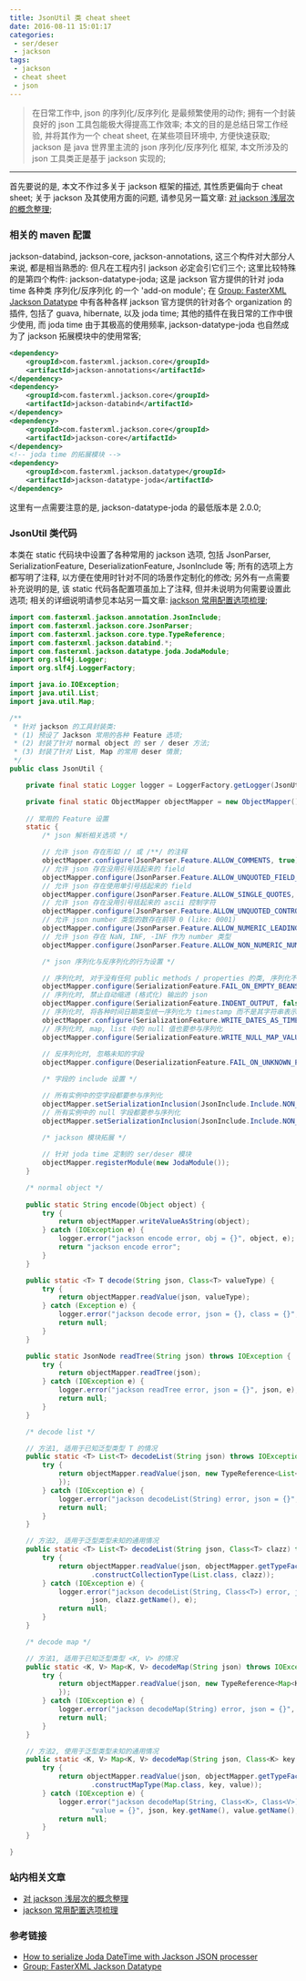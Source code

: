 ```yaml
---
title: JsonUtil 类 cheat sheet
date: 2016-08-11 15:01:17
categories:
 - ser/deser
 - jackson
tags:
 - jackson
 - cheat sheet
 - json
---
```


> 在日常工作中, json 的序列化/反序列化 是最频繁使用的动作; 拥有一个封装良好的 json 工具包能极大得提高工作效率;
本文的目的是总结日常工作经验, 并将其作为一个 cheat sheet, 在某些项目环境中, 方便快速获取;
jackson 是 java 世界里主流的 json 序列化/反序列化 框架, 本文所涉及的 json 工具类正是基于 jackson 实现的;

<!--more-->

------

首先要说的是, 本文不作过多关于 jackson 框架的描述, 其性质更偏向于 cheat sheet; 关于 jackson 及其使用方面的问题, 请参见另一篇文章: [对 jackson 浅层次的概念整理]();

### **相关的 maven 配置**
jackson-databind, jackson-core, jackson-annotations, 这三个构件对大部分人来说, 都是相当熟悉的: 但凡在工程内引 jackson 必定会引它们三个;
这里比较特殊的是第四个构件: jackson-datatype-joda; 这是 jackson 官方提供的针对 joda time 各种类 序列化/反序列化 的一个 'add-on module';
在 [Group: FasterXML Jackson Datatype](http://mvnrepository.com/artifact/com.fasterxml.jackson.datatype) 中有各种各样 jackson 官方提供的针对各个 organization 的插件, 包括了 guava, hibernate, 以及 joda time; 其他的插件在我日常的工作中很少使用, 而 joda time 由于其极高的使用频率, jackson-datatype-joda 也自然成为了 jackson 拓展模块中的使用常客;
``` xml
<dependency>
    <groupId>com.fasterxml.jackson.core</groupId>
    <artifactId>jackson-annotations</artifactId>
</dependency>
<dependency>
    <groupId>com.fasterxml.jackson.core</groupId>
    <artifactId>jackson-databind</artifactId>
</dependency>
<dependency>
    <groupId>com.fasterxml.jackson.core</groupId>
    <artifactId>jackson-core</artifactId>
</dependency>
<!-- joda time 的拓展模块 -->
<dependency>
    <groupId>com.fasterxml.jackson.datatype</groupId>
    <artifactId>jackson-datatype-joda</artifactId>
</dependency>
```
这里有一点需要注意的是, jackson-datatype-joda 的最低版本是 2.0.0;

### **JsonUtil 类代码**
本类在 static 代码块中设置了各种常用的 jackson 选项, 包括 JsonParser, SerializationFeature, DeserializationFeature, JsonInclude 等; 所有的选项上方都写明了注释, 以方便在使用时针对不同的场景作定制化的修改;
另外有一点需要补充说明的是, 该 static 代码各配置项虽加上了注释, 但并未说明为何需要设置此选项; 相关的详细说明请参见本站另一篇文章: [jackson 常用配置选项梳理](http://zshell.cc/2017/01/21/ser_deser-jackson--jackson_常用配置选项梳理);
``` java
import com.fasterxml.jackson.annotation.JsonInclude;
import com.fasterxml.jackson.core.JsonParser;
import com.fasterxml.jackson.core.type.TypeReference;
import com.fasterxml.jackson.databind.*;
import com.fasterxml.jackson.datatype.joda.JodaModule;
import org.slf4j.Logger;
import org.slf4j.LoggerFactory;

import java.io.IOException;
import java.util.List;
import java.util.Map;

/**
 * 针对 jackson 的工具封装类:
 * (1) 预设了 Jackson 常用的各种 Feature 选项;
 * (2) 封装了针对 normal object 的 ser / deser 方法;
 * (3) 封装了针对 List, Map 的常用 deser 情景;
 */
public class JsonUtil {

    private final static Logger logger = LoggerFactory.getLogger(JsonUtil.class);

    private final static ObjectMapper objectMapper = new ObjectMapper();
    
    // 常用的 Feature 设置
    static {
        /* json 解析相关选项 */

        // 允许 json 存在形如 // 或 /**/ 的注释
        objectMapper.configure(JsonParser.Feature.ALLOW_COMMENTS, true);
        // 允许 json 存在没用引号括起来的 field
        objectMapper.configure(JsonParser.Feature.ALLOW_UNQUOTED_FIELD_NAMES, true);
        // 允许 json 存在使用单引号括起来的 field
        objectMapper.configure(JsonParser.Feature.ALLOW_SINGLE_QUOTES, true);
        // 允许 json 存在没用引号括起来的 ascii 控制字符
        objectMapper.configure(JsonParser.Feature.ALLOW_UNQUOTED_CONTROL_CHARS, true);
        // 允许 json number 类型的数存在前导 0 (like: 0001)
        objectMapper.configure(JsonParser.Feature.ALLOW_NUMERIC_LEADING_ZEROS, true);
        // 允许 json 存在 NaN, INF, -INF 作为 number 类型
        objectMapper.configure(JsonParser.Feature.ALLOW_NON_NUMERIC_NUMBERS, true);

        /* json 序列化与反序列化的行为设置 */

        // 序列化时, 对于没有任何 public methods / properties 的类, 序列化不报错
        objectMapper.configure(SerializationFeature.FAIL_ON_EMPTY_BEANS, false);
        // 序列化时, 禁止自动缩进 (格式化) 输出的 json
        objectMapper.configure(SerializationFeature.INDENT_OUTPUT, false);
        // 序列化时, 将各种时间日期类型统一序列化为 timestamp 而不是其字符串表示
        objectMapper.configure(SerializationFeature.WRITE_DATES_AS_TIMESTAMPS, true);
        // 序列化时, map, list 中的 null 值也要参与序列化
        objectMapper.configure(SerializationFeature.WRITE_NULL_MAP_VALUES, true);
        
        // 反序列化时, 忽略未知的字段
        objectMapper.configure(DeserializationFeature.FAIL_ON_UNKNOWN_PROPERTIES, false);

        /* 字段的 include 设置 */

        // 所有实例中的空字段都要参与序列化
        objectMapper.setSerializationInclusion(JsonInclude.Include.NON_EMPTY);
        // 所有实例中的 null 字段都要参与序列化
        objectMapper.setSerializationInclusion(JsonInclude.Include.NON_NULL);

        /* jackson 模块拓展 */
        
        // 针对 joda time 定制的 ser/deser 模块
        objectMapper.registerModule(new JodaModule());
    }

    /* normal object */
    
    public static String encode(Object object) {
        try {
            return objectMapper.writeValueAsString(object);
        } catch (IOException e) {
            logger.error("jackson encode error, obj = {}", object, e);
            return "jackson encode error";
        }
    }

    public static <T> T decode(String json, Class<T> valueType) {
        try {
            return objectMapper.readValue(json, valueType);
        } catch (Exception e) {
            logger.error("jackson decode error, json = {}, class = {}", json, valueType.getName(), e);
            return null;
        }
    }

    public static JsonNode readTree(String json) throws IOException {
        try {
            return objectMapper.readTree(json);
        } catch (IOException e) {
            logger.error("jackson readTree error, json = {}", json, e);
            return null;
        }
    }

    /* decode list */

    // 方法1, 适用于已知泛型类型 T 的情况
    public static <T> List<T> decodeList(String json) throws IOException {
        try {
            return objectMapper.readValue(json, new TypeReference<List<T>>() {
            });
        } catch (IOException e) {
            logger.error("jackson decodeList(String) error, json = {}", json, e);
            return null;
        }
    }

    // 方法2, 适用于泛型类型未知的通用情况
    public static <T> List<T> decodeList(String json, Class<T> clazz) throws IOException {
        try {
            return objectMapper.readValue(json, objectMapper.getTypeFactory()
                    .constructCollectionType(List.class, clazz));
        } catch (IOException e) {
            logger.error("jackson decodeList(String, Class<T>) error, json = {}, class = {}",
                    json, clazz.getName(), e);
            return null;
        }
    }

    /* decode map */

    // 方法1, 适用于已知泛型类型 <K, V> 的情况
    public static <K, V> Map<K, V> decodeMap(String json) throws IOException {
        try {
            return objectMapper.readValue(json, new TypeReference<Map<K, V>>() {
            });
        } catch (IOException e) {
            logger.error("jackson decodeMap(String) error, json = {}", json, e);
            return null;
        }
    }

    // 方法2, 使用于泛型类型未知的通用情况
    public static <K, V> Map<K, V> decodeMap(String json, Class<K> key, Class<V> value) throws IOException {
        try {
            return objectMapper.readValue(json, objectMapper.getTypeFactory()
                    .constructMapType(Map.class, key, value));
        } catch (IOException e) {
            logger.error("jackson decodeMap(String, Class<K>, Class<V>) error, json = {}, key = {}, " +
                    "value = {}", json, key.getName(), value.getName(), e);
            return null;
        }
    }

}
```

### **站内相关文章**
- [对 jackson 浅层次的概念整理]()
- [jackson 常用配置选项梳理](http://zshell.cc/2017/01/21/ser_deser-jackson--jackson_常用配置选项梳理)

### **参考链接**
- [How to serialize Joda DateTime with Jackson JSON processer](https://stackoverflow.com/questions/3269459/how-to-serialize-joda-datetime-with-jackson-json-processer)
- [Group: FasterXML Jackson Datatype](http://mvnrepository.com/artifact/com.fasterxml.jackson.datatype)

